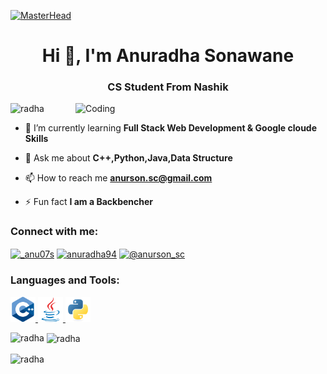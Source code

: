 [![MasterHead](https://1.bp.blogspot.com/-7A4WynwLsM...
)](https://rishavchanda.io
)


<h1 align="center">Hi 👋, I'm Anuradha Sonawane</h1>
<h3 align="center">CS Student From Nashik</h3>
<img align="right" alt="Coding" width="400" src="https://www.shutterstock.com/image-vector/young-woman-writes-code-on-260nw-1731157933.jpg">


<p align="left"> <img src="https://komarev.com/ghpvc/?username=radha&label=Profile%20views&color=0e75b6&style=flat" alt="radha" /> </p>

- 🌱 I’m currently learning **Full Stack Web Development & Google cloude Skills**

- 💬 Ask me about **C++,Python,Java,Data Structure**

- 📫 How to reach me **anurson.sc@gmail.com**

- ⚡ Fun fact **I am a Backbencher**

<h3 align="left">Connect with me:</h3>
<p align="left">
<a href="https://instagram.com/_anu07s" target="blank"><img align="center" src="https://raw.githubusercontent.com/rahuldkjain/github-profile-readme-generator/master/src/images/icons/Social/instagram.svg" alt="_anu07s" height="30" width="40" /></a>
<a href="https://www.codechef.com/users/anuradha94" target="blank"><img align="center" src="https://cdn.jsdelivr.net/npm/simple-icons@3.1.0/icons/codechef.svg" alt="anuradha94" height="30" width="40" /></a>
<a href="https://www.hackerrank.com/profile/anurson_sc" target="blank"><img align="center" src="https://raw.githubusercontent.com/rahuldkjain/github-profile-readme-generator/master/src/images/icons/Social/hackerrank.svg" alt="@anurson_sc" height="30" width="40" /></a>
</p>

<h3 align="left">Languages and Tools:</h3>
<p align="left"> <a href="https://www.w3schools.com/cpp/" target="_blank" rel="noreferrer"> <img src="https://raw.githubusercontent.com/devicons/devicon/master/icons/cplusplus/cplusplus-original.svg" alt="cplusplus" width="40" height="40"/> </a> <a href="https://www.java.com" target="_blank" rel="noreferrer"> <img src="https://raw.githubusercontent.com/devicons/devicon/master/icons/java/java-original.svg" alt="java" width="40" height="40"/> </a> <a href="https://www.python.org" target="_blank" rel="noreferrer"> <img src="https://raw.githubusercontent.com/devicons/devicon/master/icons/python/python-original.svg" alt="python" width="40" height="40"/> </a> </p>

<p><img align="left" src="https://github-readme-stats.vercel.app/api/top-langs?username=radha&show_icons=true&locale=en&layout=compact" alt="radha" /></p>

<p>&nbsp;<img align="center" src="https://github-readme-stats.vercel.app/api?username=radha&show_icons=true&locale=en" alt="radha" /></p>

<p><img align="center" src="https://github-readme-streak-stats.herokuapp.com/?user=radha&" alt="radha" /></p>
